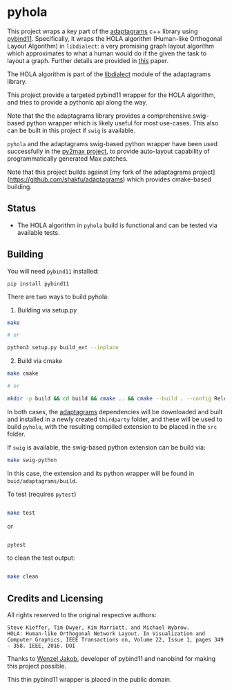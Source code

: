 # pyhola

This project wraps a key part of the [adaptagrams](https://github.com/mjwybrow/adaptagrams) c++ library using [pybind11](https://github.com/pybind/pybind11). Specifically, it wraps the HOLA algorithm (Human-like Orthogonal Layout Algorithm) in `libdialect`: a very promising graph layout algorithm which approximates to what a human would do if the given the task to layout a graph. Further details are provided in [this](https://skieffer.info/publications/kieffer2016hola.pdf) paper.

The HOLA algorithm is part of the [libdialect](http://www.adaptagrams.org/documentation/libdialect.html) module of the adaptagrams library.

This project provide a targeted pybind11 wrapper for the HOLA algorithm, and tries to provide a pythonic api along the way.

Note that the the adaptagrams library provides a comprehensive swig-based python wrapper which is likely useful for most use-cases. This also can be built in this project if `swig` is available. 

`pyhola` and the adaptagrams swig-based python wrapper have been used successfully in the [py2max project](https://github.com/shakfu/py2max), to provide auto-layout capability of programmatically generated Max patches.

Note that this project builds against [my fork of the adaptagrams project]
(https://github.com/shakfu/adaptagrams) which provides cmake-based building. 


## Status

- The HOLA algorithm in `pyhola` build is functional and can be tested via available tests.


## Building

You will need `pybind11` installed:

```
pip install pybind11
```

There are two ways to build pyhola:

1. Building via setup.py

```sh
make

# or

python3 setup.py build_ext --inplace
```

2. Build via cmake

```sh
make cmake

# or

mkdir -p build && cd build && cmake .. && cmake --build . --config Release
```

In both cases, the [adaptagrams](https://github.com/shakfu/adaptagrams) dependencies will be downloaded and built and installed in a newly created `thirdparty` folder, and these will be used to build `pyhola`, with the resulting compiled extension to be placed in the `src` folder.

If `swig` is available, the swig-based python extension can be build via:

```sh
make swig-python
```

In this case, the extension and its python wrapper will be found in `buid/adaptagrams/build`.


To test (requires `pytest`)

```bash

make test

```

or

```bash

pytest

```

to clean the test output:

```bash

make clean

```

## Credits and Licensing

All rights reserved to the original respective authors:

```text
Steve Kieffer, Tim Dwyer, Kim Marriott, and Michael Wybrow.
HOLA: Human-like Orthogonal Network Layout. In Visualization and Computer Graphics, IEEE Transactions on, Volume 22, Issue 1, pages 349 - 358. IEEE, 2016. DOI
```

Thanks to [Wenzel Jakob](https://github.com/wjakob), developer of pybind11 and nanobind for making this project possible.

This thin pybind11 wrapper is placed in the public domain.
